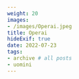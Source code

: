 ```yaml
---
weight: 20
images:
- /images/Operai.jpeg
title: Operai
hideExif: true
date: 2022-07-23
tags:
- archive # all posts
- uomini
---
```


